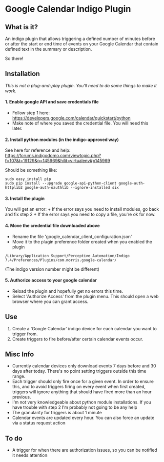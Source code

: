 # Google Calendar Indigo Plugin

## What is it?

An indigo plugin that allows triggering a defined number of minutes before or after the start or end time of events on your Google Calendar that contain defined text in the summary or description.

So there!

## Installation

*This is _not_ a plug-and-play plugin.  You'll need to do some things to make it work.*

#### 1. Enable google API and save credentials file

+ Follow step 1 here: https://developers.google.com/calendar/quickstart/python
+ Make note of where you saved the credential file.  You will need this later.

#### 2. Install python modules (in the indigo-approved way)

See here for reference and help: https://forums.indigodomo.com/viewtopic.php?f=107&t=19129&p=145969&hilit=virtualenv#p145969

Should be something like:
```
sudo easy_install pip
sudo pip install --upgrade google-api-python-client google-auth-httplib2 google-auth-oauthlib --ignore-installed six
```

#### 3. Install the plugin
You will get an error:
    + If the error says you need to install modules, go back and fix step 2
    + If the error says you need to copy a file, you're ok for now.

#### 4. Move the credential file downloaded above
+ Rename the file 'google_calendar_client_configuration.json'
+ Move it to the plugin preference folder created when you enabled the plugin

```
/Library/Application Support/Perceptive Automation/Indigo 7.4/Preferences/Plugins/com.morris.google-calendar/
```
(The indigo version number might be different)

#### 5. Authorize access to your google calendar

+ Reload the plugin and hopefully get no errors this time.
+ Select 'Authorize Access' from the plugin menu.  This should open a web browser where you can grant access.

## Use

1. Create a 'Google Calendar' indigo device for each calendar you want to trigger from.
2. Create triggers to fire before/after certain calendar events occur.

## Misc Info

+ Currently calendar devices only download events 7 days before and 30 days after today.  There's no point setting triggers outside this time range.
+ Each trigger should only fire once for a given event. In order to ensure this, and to avoid triggers firing on every event when first created, triggers will ignore anything that should have fired more than an hour previous.
+ I'm not very knowledgeable about python module installations.  If you have trouble with step 2 I'm probably not going to be any help
+ The granularity for triggers is about 1 minute
+ Calendar events are updated every hour.  You can also force an update via a status request action

## To do

+ A trigger for when there are authorization issues, so you can be notified it needs attention
